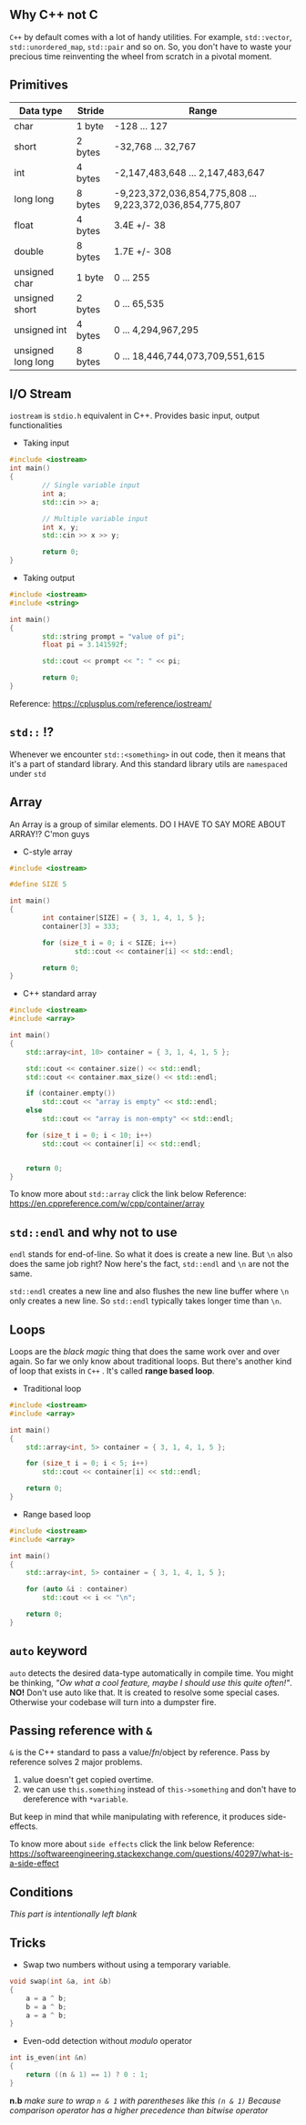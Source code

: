 ## Why C++ not  C
`C++` by default comes with a lot of handy utilities. For example, `std::vector`, `std::unordered_map`, `std::pair` and so on. So, you don't have to waste your precious time reinventing the wheel from scratch in a pivotal moment.


## Primitives
| Data type          | Stride  | Range                                                    |
| ------------------ | ------- | -------------------------------------------------------- |
| char               | 1 byte  | -128 ... 127                                             |
| short              | 2 bytes | -32,768 ... 32,767                                       |
| int                | 4 bytes | -2,147,483,648 ... 2,147,483,647                         |
| long long          | 8 bytes | -9,223,372,036,854,775,808 ... 9,223,372,036,854,775,807 |
| float              | 4 bytes | 3.4E +/- 38                                              |
| double             | 8 bytes | 1.7E +/- 308                                             |
| unsigned char      | 1 byte  | 0 ... 255                                                |
| unsigned short     | 2 bytes | 0 ... 65,535                                             |
| unsigned int       | 4 bytes | 0 ... 4,294,967,295                                      |
| unsigned long long | 8 bytes | 0 ... 18,446,744,073,709,551,615                         |


## I/O Stream
`iostream` is `stdio.h` equivalent in C++. Provides basic input, output functionalities

* Taking input
```c++
#include <iostream>
int main()
{
        // Single variable input
        int a;
        std::cin >> a;

        // Multiple variable input
        int x, y;
        std::cin >> x >> y;

        return 0;
}
```

* Taking output
```c++
#include <iostream>
#include <string>

int main()
{
        std::string prompt = "value of pi";
        float pi = 3.141592f;

        std::cout << prompt << ": " << pi;

        return 0;
}

```

Reference: https://cplusplus.com/reference/iostream/


## `std::` !?
Whenever we encounter `std::<something>` in out code, then it means that it's a part of standard library. And this standard library utils are `namespaced` under `std`



## Array
An Array is a group of similar elements.
DO I HAVE TO SAY MORE ABOUT ARRAY!? C'mon guys

* C-style array
```c++
#include <iostream>

#define SIZE 5

int main()
{
        int container[SIZE] = { 3, 1, 4, 1, 5 };
        container[3] = 333;

        for (size_t i = 0; i < SIZE; i++)
                std::cout << container[i] << std::endl;

        return 0;
}
```

* C++ standard array
```c++
#include <iostream>
#include <array>

int main()
{
    std::array<int, 10> container = { 3, 1, 4, 1, 5 };

    std::cout << container.size() << std::endl;
    std::cout << container.max_size() << std::endl;

    if (container.empty())
        std::cout << "array is empty" << std::endl;
    else
        std::cout << "array is non-empty" << std::endl;

    for (size_t i = 0; i < 10; i++)
        std::cout << container[i] << std::endl;


    return 0;
}
```

To know more about `std::array` click the link below
Reference: https://en.cppreference.com/w/cpp/container/array


## `std::endl` and why not to use
`endl` stands for end-of-line. So what it does is create a new line. But `\n` also does the same job right? Now here's the fact, `std::endl` and `\n` are not the same.

`std::endl` creates a new line and also flushes the new line buffer where `\n`   only creates a new line. So `std::endl` typically takes longer time than `\n`.


## Loops
Loops are the _black magic_ thing that does the same work over and over again. So far we only know about traditional loops. But there's another kind of loop that exists in `C++` . It's called **range based loop**.

* Traditional loop
```c++
#include <iostream>
#include <array>

int main()
{
    std::array<int, 5> container = { 3, 1, 4, 1, 5 };

    for (size_t i = 0; i < 5; i++)
        std::cout << container[i] << std::endl;

    return 0;
}
```

* Range based loop
```c++
#include <iostream>
#include <array>

int main()
{
    std::array<int, 5> container = { 3, 1, 4, 1, 5 };

    for (auto &i : container)
        std::cout << i << "\n";

    return 0;
}
```


## `auto` keyword
`auto` detects the desired data-type automatically in compile time. You might be thinking, _"Ow what a cool feature, maybe I should use this quite often!"_. **NO!** Don't use auto like that. It is created to resolve some special cases. Otherwise your codebase will turn into a dumpster fire.


## Passing reference with `&`
`&` is the C++ standard to pass a value/$fn$/object by reference. Pass by reference solves 2 major problems.
1. value doesn't get copied overtime.
2. we can use `this.something` instead of `this->something` and don't have to dereference with `*variable`.

But keep in mind that while manipulating with reference, it produces side-effects.

To know more about `side effects` click the link below
Reference: https://softwareengineering.stackexchange.com/questions/40297/what-is-a-side-effect


## Conditions

_This part is intentionally left blank_


## Tricks
- Swap two numbers without using a temporary variable.
```c++
void swap(int &a, int &b)
{
    a = a ^ b;
    b = a ^ b;
    a = a ^ b;
}
```

- Even-odd detection without $modulo$ operator
```c++
int is_even(int &n)
{
    return ((n & 1) == 1) ? 0 : 1;
}
```
**n.b** _make sure to wrap `n & 1` with parentheses like this `(n & 1)` Because comparison operator has a higher precedence than bitwise operator_
